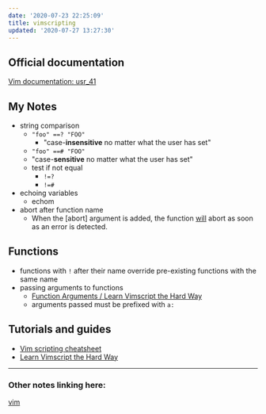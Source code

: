 ```yaml
---
date: '2020-07-23 22:25:09'
title: vimscripting
updated: '2020-07-27 13:27:30'
---
```

## Official documentation
[Vim documentation: usr_41](http://vimdoc.sourceforge.net/htmldoc/usr_41.html)

## My Notes
* string comparison
  * `"foo" ==? "FOO"`
    *  "case-**insensitive** no matter what the user has set"
  *  `"foo" ==# "FOO"`
    *  "case-**sensitive** no matter what the user has set"
  * test if not equal
    * `!=?`
    * `!=#`
* echoing variables
  * echom
* abort after function name
  * When the [abort] argument is added, the function [will](/will) abort as soon as an error is detected.

## Functions
* functions with `!` after their name override pre-existing functions with the
  same name
* passing arguments to functions
  * [Function Arguments / Learn Vimscript the Hard Way](https://learnvimscriptthehardway.stevelosh.com/chapters/24.html)
  * arguments passed must be prefixed with `a:`

## Tutorials and guides
* [Vim scripting cheatsheet](https://devhints.io/vimscript)
* [Learn Vimscript the Hard Way](https://learnvimscriptthehardway.stevelosh.com/)

---
### Other notes linking here:

[vim](/vim)
